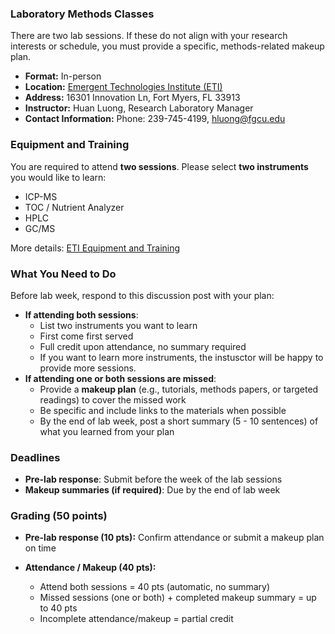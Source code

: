 ### Laboratory Methods Classes
There are two lab sessions. If these do not align with your research interests or schedule, you must provide a specific, methods-related makeup plan.

- **Format:** In-person
- **Location:** [Emergent Technologies Institute (ETI)](https://www.fgcu.edu/academics/research/emergenttechnologiesinstitute)
- **Address:** 16301 Innovation Ln, Fort Myers, FL 33913
- **Instructor:** Huan Luong, Research Laboratory Manager
- **Contact Information:** Phone: 239-745-4199, [hluong@fgcu.edu](mailto:hluong@fgcu.edu) 

### Equipment and Training

You are required to attend **two sessions**. Please select **two instruments** you would like to learn:

* ICP-MS
* TOC / Nutrient Analyzer
* HPLC
* GC/MS

More details: [ETI Equipment and Training](https://www.fgcu.edu/academics/research/emergenttechnologiesinstitute/eti-equipment-and-training)

### What You Need to Do
Before lab week, respond to this discussion post with your plan:

- **If attending both sessions**:
    - List two instruments you want to learn
    - First come first served
    - Full credit upon attendance, no summary required
    - If you want to learn more instruments, the instusctor will be happy to provide more sessions.
- **If attending one or both sessions are missed**:
    - Provide a **makeup plan** (e.g., tutorials, methods papers, or targeted readings) to cover the missed work
    - Be specific and include links to the materials when possible
    - By the end of lab week, post a short summary (5 - 10 sentences) of what you learned from your plan
      
### Deadlines

* **Pre-lab response**: Submit before the week of the lab sessions 
* **Makeup summaries (if required)**: Due by the end of lab week

### Grading (50 points)

* **Pre-lab response (10 pts):** Confirm attendance or submit a makeup plan on time
* **Attendance / Makeup (40 pts):**

  * Attend both sessions = 40 pts (automatic, no summary)
  * Missed sessions (one or both) + completed makeup summary = up to 40 pts
  * Incomplete attendance/makeup = partial credit
